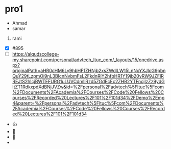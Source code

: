 # pro1
- Ahmad 
- samar 

1. rami 
- [x] #895 
- [ ] https://alqudscollege-my.sharepoint.com/personal/advtech_ltuc_com/_layouts/15/onedrive.aspx?originalPath=aHR0cHM6Ly9hbHF1ZHNjb2xsZWdlLW15LnNoYXJlcG9pbnQuY29tLzpmOi9nL3BlcnNvbmFsL2FkdnRlY2hfbHR1Y19jb20vRW9JZFlRREJtS2hIcjBWTEFURG1uLUVCdmllRzd5ZGdEcEc2ZHB2YTFncjlzZz9ydGltZT1RdkxpdXdBNjJVZw&id=%2Fpersonal%2Fadvtech%5Fltuc%5Fcom%2FDocuments%2FAcademia%2FCourses%2FCode%20Fellows%20Courses%2FRecorded%20Lectures%2F101%2F101d34%2FDemo%2Emp4&parent=%2Fpersonal%2Fadvtech%5Fltuc%5Fcom%2FDocuments%2FAcademia%2FCourses%2FCode%20Fellows%20Courses%2FRecorded%20Lectures%2F101%2F101d34
- :+1:
- 🦖
- 📧
- 

